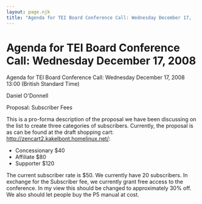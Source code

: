 ```yaml
---
layout: page.njk
title: "Agenda for TEI Board Conference Call: Wednesday December 17,                 2008"
---
```

# Agenda for TEI Board Conference Call: Wednesday December 17,                 2008







Agenda for TEI Board Conference Call: Wednesday December
 17, 2008 13:00 (British Standard Time)

Daniel O'Donnell



Proposal: Subscriber Fees
 
 This is a pro\-forma description of the proposal we have been discussing on the list
 to create three categories of subscribers. Currently, the proposal is as can be found
 at the draft shopping cart: [http://zencart2\.kakelbont.homelinux.net/](http://zencart2.kakelbont.homelinux.net/):
 


* Concessionary $40
* Affiliate $80
* Supporter $120


The current subscriber rate is $50\. We currently have 20 subscribers. In exchange
 for the Subscriber fee, we currently grant free access to the conference. In my view
 this should be changed to approximately 30% off. We also should let people buy the
 P5 manual at cost.





